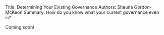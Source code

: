 Title: Determining Your Existing Governance
Authors: Shauna Gordon-McKeon
Summary: How do you know what your current governance even is?

Coming soon!